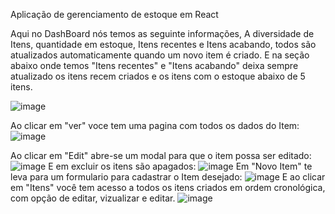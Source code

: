 Aplicação de gerenciamento de estoque em React 

Aqui no DashBoard nós temos as seguinte informações, A diversidade de Itens, quantidade em estoque, Itens recentes e Itens acabando, todos são atualizados automaticamente quando um novo item é criado.
E na seção abaixo onde temos "Itens recentes" e "Itens acabando" deixa sempre atualizado os itens recem criados e os itens com o estoque abaixo de 5 itens.

![image](https://github.com/user-attachments/assets/b16e1a6b-871a-4774-aeeb-7208d42960e9)

Ao clicar em "ver" voce tem uma pagina com todos os dados do Item:
![image](https://github.com/user-attachments/assets/9feaea90-13d9-4731-bcaa-5fdfa13b7ab1)

Ao clicar em "Edit" abre-se um modal para que o item possa ser editado:
![image](https://github.com/user-attachments/assets/1eefc414-fa89-4b70-ba90-79fe5af4a7d3)
 E em excluir os itens são apagados:
 ![image](https://github.com/user-attachments/assets/012ce682-52b8-492f-b0fe-0fb554ad8ff7)
Em "Novo Item" te leva para um formulario para cadastrar o Item desejado: 
![image](https://github.com/user-attachments/assets/878c5757-916d-4ded-beb0-52113ca7ae1e)
E ao clicar em "Itens" você tem acesso a todos os itens criados em ordem cronológica, com opção de editar, vizualizar e editar.
![image](https://github.com/user-attachments/assets/a0ffb80c-bf89-4171-b492-bbd38398b933)
